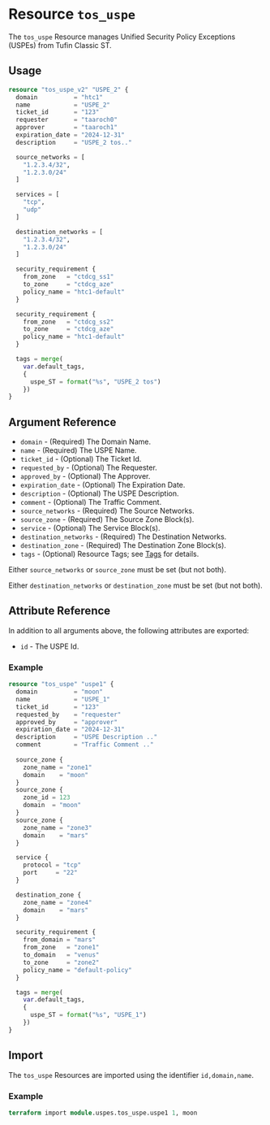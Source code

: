 # Resource `tos_uspe`

The `tos_uspe` Resource manages Unified Security Policy Exceptions (USPEs) from Tufin Classic ST.

## Usage

```terraform
resource "tos_uspe_v2" "USPE_2" {
  domain          = "htc1"
  name            = "USPE_2"
  ticket_id       = "123"
  requester       = "taaroch0"
  approver        = "taaroch1"
  expiration_date = "2024-12-31"
  description     = "USPE_2 tos.."

  source_networks = [
    "1.2.3.4/32",
    "1.2.3.0/24"
  ]

  services = [
    "tcp",
    "udp"
  ]

  destination_networks = [
    "1.2.3.4/32",
    "1.2.3.0/24"
  ]

  security_requirement {
    from_zone   = "ctdcg_ss1"
    to_zone     = "ctdcg_aze"
    policy_name = "htc1-default"
  }

  security_requirement {
    from_zone   = "ctdcg_ss2"
    to_zone     = "ctdcg_aze"
    policy_name = "htc1-default"
  }

  tags = merge(
    var.default_tags,
    {
      uspe_ST = format("%s", "USPE_2 tos")
    })
}
```

## Argument Reference

* `domain` - (Required) The Domain Name.
* `name` - (Required) The USPE Name.
* `ticket_id` - (Optional) The Ticket Id.
* `requested_by` - (Optional) The Requester.
* `approved_by` - (Optional) The Approver.
* `expiration_date` - (Optional) The Expiration Date.
* `description` - (Optional) The USPE Description.
* `comment` - (Optional) The Traffic Comment.
* `source_networks` - (Required) The Source Networks.
* `source_zone` - (Required) The Source Zone Block(s).
* `service` - (Optional) The Service Block(s).
* `destination_networks` - (Required) The Destination Networks.
* `destination_zone` - (Required) The Destination Zone Block(s).
* `tags` - (Optional) Resource Tags; see [Tags](../guides/121_tags.md) for details.

Either `source_networks` or `source_zone` must be set (but not both).

Either `destination_networks` or `destination_zone` must be set (but not both).

## Attribute Reference

In addition to all arguments above, the following attributes are exported:

* `id` - The USPE Id.

### Example

```terraform
resource "tos_uspe" "uspe1" {
  domain          = "moon"
  name            = "USPE_1"
  ticket_id       = "123"
  requested_by    = "requester"
  approved_by     = "approver"
  expiration_date = "2024-12-31"
  description     = "USPE Description .."
  comment         = "Traffic Comment .."
  
  source_zone {
    zone_name = "zone1"
    domain    = "moon"
  }
  source_zone {
    zone_id = 123
    domain  = "moon"
  }
  source_zone {
    zone_name = "zone3"
    domain    = "mars"
  }

  service {
    protocol = "tcp"
    port     = "22"
  }

  destination_zone {
    zone_name = "zone4"
    domain    = "mars"
  }

  security_requirement {
    from_domain = "mars"
    from_zone   = "zone1"
    to_domain   = "venus"
    to_zone     = "zone2"
    policy_name = "default-policy"
  }

  tags = merge(
    var.default_tags,
    {
      uspe_ST = format("%s", "USPE_1")
    })
}
```

## Import

The `tos_uspe` Resources are imported using the identifier `id,domain,name`.

### Example

```terraform
terraform import module.uspes.tos_uspe.uspe1 1, moon
```
